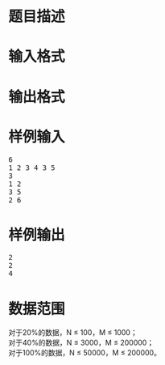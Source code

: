 

# 题目描述



# 输入格式



# 输出格式



# 样例输入


<pre>6
1 2 3 4 3 5
3
1 2
3 5
2 6
</pre>

# 样例输出


<pre>2
2
4
</pre>

# 数据范围


<p>
对于20%的数据，N ≤ 100，M ≤ 1000；<br/>
对于40%的数据，N ≤ 3000，M ≤ 200000；<br/>
对于100%的数据，N ≤ 50000，M ≤ 200000。
</p>
